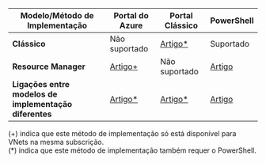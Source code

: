 | **Modelo/Método de Implementação** | **Portal do Azure** | **Portal Clássico** | **PowerShell** |
| --- | --- | --- | --- |
| **Clássico** |Não suportado |[Artigo*](../articles/vpn-gateway/virtual-networks-configure-vnet-to-vnet-connection.md) |Suportado |
| **Resource Manager** |[Artigo+](../articles/vpn-gateway/vpn-gateway-howto-vnet-vnet-resource-manager-portal.md) |Não suportado |[Artigo](../articles/vpn-gateway/vpn-gateway-vnet-vnet-rm-ps.md) |
| **Ligações entre modelos de implementação diferentes** |[Artigo*](../articles/vpn-gateway/vpn-gateway-connect-different-deployment-models-portal.md) |[Artigo*](../articles/vpn-gateway/vpn-gateway-connect-different-deployment-models-portal.md) |[Artigo](../articles/vpn-gateway/vpn-gateway-connect-different-deployment-models-powershell.md) |

(+) indica que este método de implementação só está disponível para VNets na mesma subscrição.<br>
(*) indica que este método de implementação também requer o PowerShell.



<!--HONumber=Jan17_HO1-->


